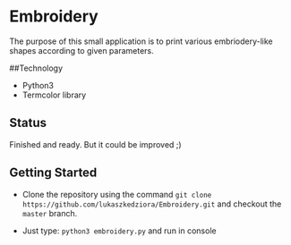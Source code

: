 # Embroidery

The purpose of this small application is to print various embriodery-like shapes according to given parameters.     

##Technology 
- Python3
- Termcolor library

## Status
Finished and ready. But it could be improved ;)


## Getting Started

- Clone the repository using the command `git clone https://github.com/lukaszkedziora/Embroidery.git` and checkout the `master` branch.

- Just type: `python3 embroidery.py` and run in console
